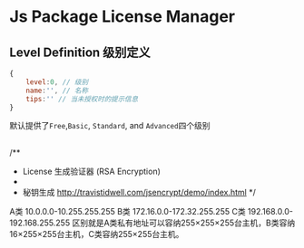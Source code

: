 # Js Package License Manager

## Level Definition 级别定义

```js
{
    level:0, // 级别
    name:'', // 名称
    tips:'' // 当未授权时的提示信息
}
```

默认提供了`Free`,`Basic`, `Standard`, and `Advanced`四个级别

## 

/**
 * License 生成验证器 (RSA Encryption)
 *
 * 秘钥生成 http://travistidwell.com/jsencrypt/demo/index.html
 */


A类 10.0.0.0-10.255.255.255
B类 172.16.0.0-172.32.255.255
C类 192.168.0.0-192.168.255.255
区别就是A类私有地址可以容纳255×255×255台主机，B类容纳16×255×255台主机，C类容纳255×255台主机。